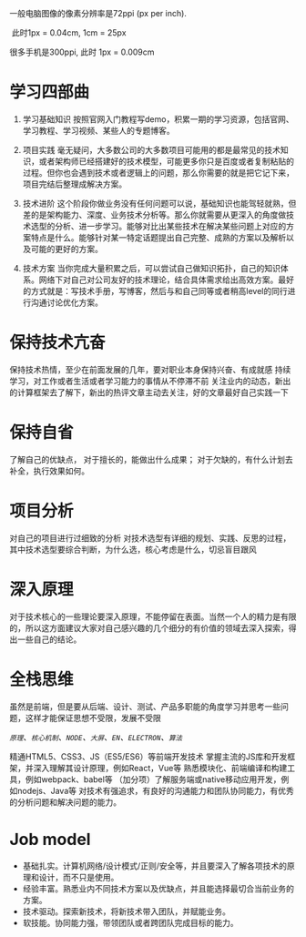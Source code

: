 <!--
 * @Author: tim
 * @Date: 2020-04-02 15:27:57
 * @LastEditors: tim
 * @LastEditTime: 2020-11-11 18:11:39
 * @Description: 
 -->

 一般电脑图像的像素分辨率是72ppi (px per inch).

 此时1px = 0.04cm, 1cm = 25px

很多手机是300ppi,  此时 1px = 0.009cm


# 学习四部曲

1. 学习基础知识
按照官网入门教程写demo，积累一期的学习资源，包括官网、学习教程、学习视频、某些人的专题博客。

2. 项目实践
毫无疑问，大多数公司的大多数项目可能用的都是最常见的技术知识，或者架构师已经搭建好的技术模型，可能更多你只是百度或者复制粘贴的过程。但你也会遇到技术或者逻辑上的问题，那么你需要的就是把它记下来，项目完结后整理成解决方案。

3. 技术进阶
这个阶段你做业务没有任何问题可以说，基础知识也能驾轻就熟，但差的是架构能力、深度、业务技术分析等。那么你就需要从更深入的角度做技术选型的分析、进一步学习。能够对比出某些技术在解决某些问题上对应的方案特点是什么。能够针对某一特定话题提出自己完整、成熟的方案以及解析以及可能的更好的方案。

4. 技术方案
当你完成大量积累之后，可以尝试自己做知识拓扑，自己的知识体系。网络下对自己对公司友好的技术理论，结合具体需求给出高效方案。最好的方式就是：写技术手册，写博客，然后与和自己同等或者稍高level的同行进行沟通讨论优化方案。


# 保持技术亢奋
保持技术热情，至少在前面发展的几年，要对职业本身保持兴奋、有成就感
持续学习，对工作或者生活或者学习能力的事情从不停滞不前
关注业内的动态，新出的计算框架去了解下，新出的热评文章主动去关注，好的文章最好自己实践一下

# 保持自省
了解自己的优缺点，
对于擅长的，能做出什么成果；
对于欠缺的，有什么计划去补全，执行效果如何。

# 项目分析
对自己的项目进行过细致的分析
对技术选型有详细的规划、实践、反思的过程，其中技术选型要综合判断，为什么选，核心考虑是什么，切忌盲目跟风

# 深入原理
对于技术核心的一些理论要深入原理，不能停留在表面。当然一个人的精力是有限的，所以这方面建议大家对自己感兴趣的几个细分的有价值的领域去深入探索，得出一些自己的结论。

# 全栈思维
虽然是前端，但是要从后端、设计、测试、产品多职能的角度学习并思考一些问题，这样才能保证思想不受限，发展不受限


*`原理`、`核心机制`、`NODE`、`大屏`、`EN`、`ELECTRON`、`算法`*

精通HTML5、CSS3、JS（ES5/ES6）等前端开发技术
掌握主流的JS库和开发框架，并深入理解其设计原理，例如React，Vue等
熟悉模块化、前端编译和构建工具，例如webpack、babel等
（加分项）了解服务端或native移动应用开发，例如nodejs、Java等
对技术有强追求，有良好的沟通能力和团队协同能力，有优秀的分析问题和解决问题的能力。

# Job model
* 基础扎实。计算机网络/设计模式/正则/安全等，并且要深入了解各项技术的原理和设计，而不只是使用。
* 经验丰富。熟悉业内不同技术方案以及优缺点，并且能选择最切合当前业务的方案。
* 技术驱动。探索新技术，将新技术带入团队，并赋能业务。
* 软技能。协同能力强，带领团队或者跨团队完成目标的能力。 
